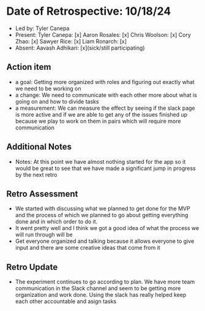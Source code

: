 # Date of Retrospective: 10/18/24

* Led by: Tyler Canepa
* Present:  Tyler Canepa: [x] Aaron Rosales: [x]  Chris Woolson: [x] Cory Zhao: [x] Sawyer Rice: [x] Liam Ronarch: [x]
* Absent: Aavash Adhikari: [x](sick/still participating)

## Action item

* a goal: Getting more organized with roles and figuring out exactly what we need to be working on
* a change: We need to communicate with each other more about what is going on and how to divide tasks
* a measurement: We can measure the effect by seeing if the slack page is more active and if we are able to get any of the issues finished up because we play to work on them in pairs which will require more communication

## Additional Notes

* Notes: At this point we have almost nothing started for the app so it would be great to see that we have made a significant jump in progress by the next retro

## Retro Assessment

* We started with discussing what we planned to get done for the MVP and the process of which we planned to go about getting everything done and in which order to do it.
* It went pretty well and I think we got a good idea of what the process we will run through will be
* Get everyone organized and talking because it allows everyone to give input and there are some creative ideas that come from it

## Retro Update
* The experiment continues to go according to plan. We have more team communication in the Slack channel and seem to be getting more organization and work done. Using the slack has really helped keep each other accountable and asign tasks
